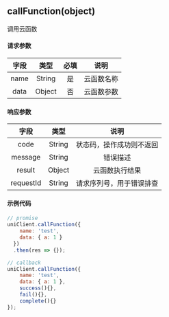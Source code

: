 ## callFunction(object)

调用云函数

#### 请求参数

|字段	|类型	|必填	|说明		|
|:-:	|:-:	|:-:	|:-:		|
|name	|String	|是		|云函数名称|
|data	|Object	|否		|云函数参数|

#### 响应参数

|字段		|类型	|说明						|
|:-:		|:-:	|:-:						|
|code		|String	|状态码，操作成功则不返回	|
|message	|String	|错误描述					|
|result		|Object	|云函数执行结果				|
|requestId	|String	|请求序列号，用于错误排查	|

#### 示例代码

```javascript
// promise
uniClient.callFunction({
    name: 'test',
    data: { a: 1 }
  })
  .then(res => {});

// callback
uniClient.callFunction({
	name: 'test',
	data: { a: 1 },
	success(){},
	fail(){},
	complete(){}
});
```
